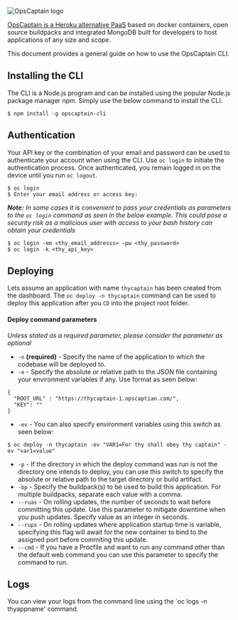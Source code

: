 ![OpsCaptain logo](https://www.opscaptain.com/oc_logo_rd.png)

[OpsCaptain is a Heroku alternative PaaS](https://www.opscaptain.com/) based on docker containers, open source buildpacks and integrated MongoDB built for developers to host applications of any size and scope.

This document provides a general guide on how to use the OpsCaptain CLI.

## Installing the CLI

The CLI is a Node.js program and can be installed using the popular Node.js package manager npm. Simply use the below command to install the CLI.

```
$ npm install -g opscaptain-cli
```

## Authentication

Your API key or the combination of your email and password can be used to authenticate your account when using the CLI. Use `oc login` to initiate the authentication process. Once authenticated, you remain logged in on the device until you run `oc logout`.
```
$ oc login
$ Enter your email address or access key: 
```
***Note:*** *In some cases it is convenient to pass your credentials as parameters to the `oc login` command as seen in the below example. This could pose a security risk as a malicious user with access to your bash history can obtain your credentials*
```
$ oc login -em <thy_email_addresss> -pw <thy_password>
$ oc login -k <thy_api_key>
```

## Deploying

Lets assume an application with name `thycaptain` has been created from the dashboard. The `oc deploy -n thycaptain` command can be used to deploy this application after you `CD` into the project root folder.

#### Deploy command parameters
*Unless stated as a required parameter, please consider the parameter as optional*

* `-n` **(required)** - Specify the name of the application to which the codebase will be deployed to.
* `-e` - Specify the absolute or relative path to the JSON file containing your environment variables if any. Use format as seen below:
```
{
  "ROOT_URL" : "https://thycaptain-1.opscaptian.com/", 
  "KEY": ""
}
```
* `-ev` - You can also specify environment variables using this switch as seen below:
```
$ oc deploy -n thycaptain -ev "VAR1=For thy shall obey thy captain" -ev "var1=value"
```
* `-p` - If the directory in which the deploy command was run is not the directory one intends to deploy, you can use this switch to specify the absolute or relative path to the target directory or build artifact.
* `-bp` - Specify the buildpack(s) to be used to build this application. For multiple buildpacks, separate each value with a comma.
* `--ruas` - On rolling updates, the number of seconds to wait before committing this update. Use this parameter to mitigate downtime when you push updates. Specify value as an integer in seconds.
* `--rups` - On rolling updates where application startup time is variable, specifying this flag will await for the new container to bind to the assigned port before commiting this update.
* `--cmd` - If you have a Procfile and want to run any command other than the default web command you can use this parameter to specify the command to run.

## Logs

You can view your logs from the command line using the `oc logs -n thyappname' command.